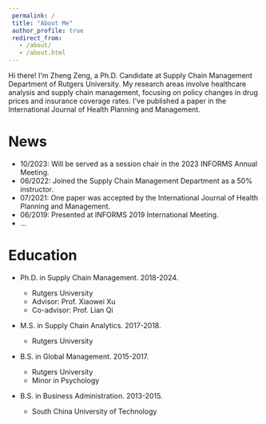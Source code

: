 ```yaml
---
 permalink: /
 title: "About Me"
 author_profile: true
 redirect_from: 
   - /about/
   - /about.html
---
```



Hi there! I'm Zheng Zeng, a Ph.D. Candidate at Supply Chain Management Department of Rutgers University. My research areas involve healthcare analysis and supply chain management, focusing on policy changes in drug prices and insurance coverage rates. I've published a paper in the International Journal of Health Planning and Management. 

News
======
* 10/2023: Will be served as a session chair in the 2023 INFORMS Annual Meeting.
* 06/2022: Joined the Supply Chain Management Department as a 50% instructor. 
* 07/2021: One paper was accepted by the International Journal of Health Planning and Management.
* 06/2019: Presented at INFORMS 2019 International Meeting.
* ...


Education 
======
* Ph.D. in Supply Chain Management. 2018-2024.
  * Rutgers University
  * Advisor: Prof. Xiaowei Xu
  * Co-advisor: Prof. Lian Qi

* M.S. in Supply Chain Analytics. 2017-2018.
  * Rutgers University

* B.S. in Global Management. 2015-2017.
  * Rutgers University
  * Minor in Psychology
    
* B.S. in Business Administration. 2013-2015.
  * South China University of Technology



